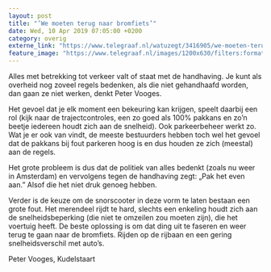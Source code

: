 ```yaml
---
layout: post
title: "’We moeten terug naar bromfiets’"
date: Wed, 10 Apr 2019 07:05:00 +0200
category: overig
externe_link: "https://www.telegraaf.nl/watuzegt/3416905/we-moeten-terug-naar-bromfiets"
feature_image: "https://www.telegraaf.nl/images/1200x630/filters:format(jpeg):quality(80)/cdn-kiosk-api.telegraaf.nl/21d3e71e-5ac4-11e9-a54a-02c309bc01c1.jpg"
---
```


<p class="intro">Alles met betrekking tot verkeer valt of staat met de handhaving. Je kunt als overheid nog zoveel regels bedenken, als die niet gehandhaafd worden, dan gaan ze niet werken, denkt Peter Vooges.</p> <p>Het gevoel dat je elk moment een bekeuring kan krijgen, speelt daarbij een rol (kijk naar de trajectcontroles, een zo goed als 100% pakkans en zo’n beetje iedereen houdt zich aan de snelheid). Ook parkeerbeheer werkt zo. Wat je er ook van vindt, de meeste bestuurders hebben toch wel het gevoel dat de pakkans bij fout parkeren hoog is en dus houden ze zich (meestal) aan de regels.</p><p>Het grote probleem is dus dat de politiek van alles bedenkt (zoals nu weer in Amsterdam) en vervolgens tegen de handhaving zegt: „Pak het even aan.” Alsof die het niet druk genoeg hebben.</p><p>Verder is de keuze om de snorscooter in deze vorm te laten bestaan een grote fout. Het merendeel rijdt te hard, slechts een enkeling houdt zich aan de snelheidsbeperking (die niet te omzeilen zou moeten zijn), die het voertuig heeft. De beste oplossing is om dat ding uit te faseren en weer terug te gaan naar de bromfiets.  Rijden op de rijbaan en een gering snelheidsverschil met auto’s.</p><p>Peter Vooges, Kudelstaart</p>
